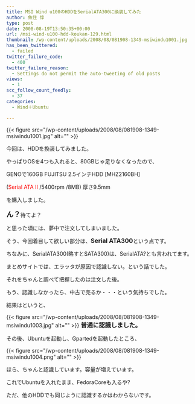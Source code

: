 ```yaml
---
title: MSI Wind u100のHDDをSerialATA300に換装してみた
author: 魚住 惇
type: post
date: 2008-08-19T13:50:35+00:00
url: /msi-wind-u100-hdd-koukan-129.html
thumbnail: /wp-content/uploads/2008/08/081908-1349-msiwindu1001.jpg
has_been_twittered:
  - failed
twitter_failure_code:
  - 400
twitter_failure_reason:
  - Settings do not permit the auto-tweeting of old posts
views:
  - 1
scc_follow_count_feedly:
  - 37
categories:
  - Wind＋Ubuntu

---
```

{{< figure src="/wp-content/uploads/2008/08/081908-1349-msiwindu1001.jpg" alt="" >}}

今回は、HDDを換装してみました。

<!--more-->

やっぱりOSを4つも入れると、80GBじゃ足りなくなったので、

GENOで160GB FUJITSU 2.5インチHDD [MHZ2160BH]

(<span style="color: red;">Serial ATA II</span> /5400rpm /8MB) 厚さ9.5mm

を購入しました。

<span style="font-size: 14pt;"><b>ん？</b></span>待てよ？

と思った頃には、夢中で注文してしまいました。

そう、今回着目して欲しい部分は、<span style="font-size: 12pt;"><b>Serial ATA300</b></span>という点です。

ちなみに、SerialATA300(略すとSATA300)は、SerialATA?とも言われてます。

まとめサイトでは、エラッタが原因で認識しない。という話でした。

それをちゃんと調べて把握したのは注文した後。

もう、認識しなかったら、中古で売るか・・・という気持ちでした。

結果はというと、

{{< figure src="/wp-content/uploads/2008/08/081908-1349-msiwindu1003.jpg" alt="" >}} <span style="font-size: 12pt;"><b>普通に認識しました。 </b></span>

その後、Ubuntuを起動し、Gpartedを起動したところ、

{{< figure src="/wp-content/uploads/2008/08/081908-1349-msiwindu1004.png" alt="" >}} 

ほら、ちゃんと認識しています。容量が増えています。

これでUbuntuを入れたまま、FedoraCoreも入るや?

ただ、他のHDDでも同じように認識するかはわからないです。